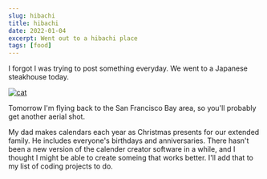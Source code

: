 ```yaml
---
slug: hibachi
title: hibachi
date: 2022-01-04
excerpt: Went out to a hibachi place
tags: [food]
---
```


I forgot I was trying to post something everyday. We went to a Japanese steakhouse today.

[![cat](https://i3.ytimg.com/vi/xR-Qv-3Lg-g/maxresdefault.jpg)](https://www.youtube.com/watch?v=xR-Qv-3Lg-g)

Tomorrow I'm flying back to the San Francisco Bay area, so you'll probably get another aerial shot.

My dad makes calendars each year as Christmas presents for our extended family. He includes everyone's birthdays and anniversaries. There hasn't been a new version of the calender creator software in a while, and I thought I might be able to create someing that works better. I'll add that to my list of coding projects to do.
